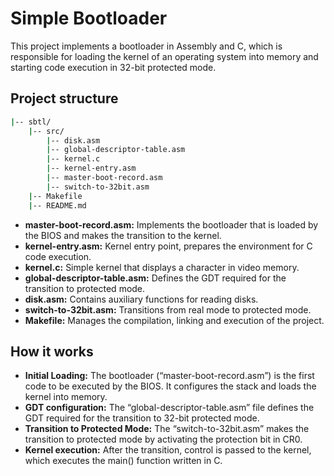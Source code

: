 # Simple Bootloader
This project implements a bootloader in Assembly and C, which is responsible for loading the kernel of an operating system into memory and starting code execution in 32-bit protected mode.

## Project structure
```bash
|-- sbtl/
    |-- src/
        |-- disk.asm
        |-- global-descriptor-table.asm
        |-- kernel.c
        |-- kernel-entry.asm
        |-- master-boot-record.asm
        |-- switch-to-32bit.asm
    |-- Makefile
    |-- README.md
```

- **master-boot-record.asm:** Implements the bootloader that is loaded by the BIOS and makes the transition to the kernel.
- **kernel-entry.asm:** Kernel entry point, prepares the environment for C code execution.
- **kernel.c:** Simple kernel that displays a character in video memory.
- **global-descriptor-table.asm:** Defines the GDT required for the transition to protected mode.
- **disk.asm:** Contains auxiliary functions for reading disks.
- **switch-to-32bit.asm:** Transitions from real mode to protected mode.
- **Makefile:** Manages the compilation, linking and execution of the project.

## How it works
- **Initial Loading:** The bootloader (“master-boot-record.asm”) is the first code to be executed by the BIOS. It configures the stack and loads the kernel into memory.
- **GDT configuration:** The “global-descriptor-table.asm” file defines the GDT required for the transition to 32-bit protected mode.
- **Transition to Protected Mode:** The “switch-to-32bit.asm” makes the transition to protected mode by activating the protection bit in CR0.
- **Kernel execution:** After the transition, control is passed to the kernel, which executes the main() function written in C.